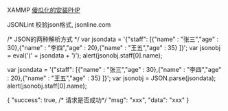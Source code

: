 XAMMP [傻瓜化的安装PHP](https://www.apachefriends.org/download.html)

JSONLint 校验json格式, jsonline.com

/* JSON的两种解析方式 */
var jsondata = '{"staff": [{"name" : "张三","age" : 30},{"name" : "李四","age" : 20},{"name" : "王五","age" : 35} ]}';
var jsonobj = eval('(' + jsondata + ')');
alert(jsonobj.staff[0].name); <!-- 不严谨 -->

var jsondata = '{"staff": [{"name" : "张三","age" : 30},{"name" : "李四","age" : 20},{"name" : "王五","age" : 35} ]}';
var jsonobj = JSON.parse(jsondata);
alert(jsonobj.staff[0].name); <!-- 多用 -->

{
	"success": true,  /* 请求是否成功*/
	"msg": "xxx",	<!-- 返回错误信息 -->
	"data": "xxx"
}